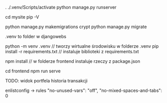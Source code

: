 . ./.venv/Scripts/activate
python manage.py runserver

cd mysite
pip -V

python manage.py makemigrations crypt
python manage.py migrate


.venv to folder w djangowebs



python -m venv .venv  // tworzy wirtualne środowisku w folderze .venv
pip install -r requirements.txt  // instaluje biblioteki z requirements.txt



<!-- node_modules/.bin/create-react-app frontend -->

npm install  // w folderze frontend instaluje rzeczy z package.json

cd frontend
npm run serve

TODO:
widok portfela
historia transakcji

enlistconfig -> rules
      "no-unused-vars": "off", 
      "no-mixed-spaces-and-tabs": 0